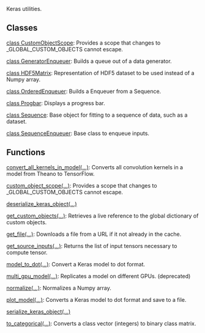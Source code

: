 
Keras utilities.
## Classes
[class CustomObjectScope](https://www.tensorflow.org/api_docs/python/tf/keras/utils/CustomObjectScope): Provides a scope that changes to _GLOBAL_CUSTOM_OBJECTS cannot escape.

[class GeneratorEnqueuer](https://www.tensorflow.org/api_docs/python/tf/keras/utils/GeneratorEnqueuer): Builds a queue out of a data generator.

[class HDF5Matrix](https://www.tensorflow.org/api_docs/python/tf/keras/utils/HDF5Matrix): Representation of HDF5 dataset to be used instead of a Numpy array.

[class OrderedEnqueuer](https://www.tensorflow.org/api_docs/python/tf/keras/utils/OrderedEnqueuer): Builds a Enqueuer from a Sequence.

[class Progbar](https://www.tensorflow.org/api_docs/python/tf/keras/utils/Progbar): Displays a progress bar.

[class Sequence](https://www.tensorflow.org/api_docs/python/tf/keras/utils/Sequence): Base object for fitting to a sequence of data, such as a dataset.

[class SequenceEnqueuer](https://www.tensorflow.org/api_docs/python/tf/keras/utils/SequenceEnqueuer): Base class to enqueue inputs.

## Functions
[convert_all_kernels_in_model(...)](https://www.tensorflow.org/api_docs/python/tf/keras/utils/convert_all_kernels_in_model): Converts all convolution kernels in a model from Theano to TensorFlow.

[custom_object_scope(...)](https://www.tensorflow.org/api_docs/python/tf/keras/utils/custom_object_scope): Provides a scope that changes to _GLOBAL_CUSTOM_OBJECTS cannot escape.

[deserialize_keras_object(...)](https://www.tensorflow.org/api_docs/python/tf/keras/utils/deserialize_keras_object)

[get_custom_objects(...)](https://www.tensorflow.org/api_docs/python/tf/keras/utils/get_custom_objects): Retrieves a live reference to the global dictionary of custom objects.

[get_file(...)](https://www.tensorflow.org/api_docs/python/tf/keras/utils/get_file): Downloads a file from a URL if it not already in the cache.

[get_source_inputs(...)](https://www.tensorflow.org/api_docs/python/tf/keras/utils/get_source_inputs): Returns the list of input tensors necessary to compute tensor.

[model_to_dot(...)](https://www.tensorflow.org/api_docs/python/tf/keras/utils/model_to_dot): Convert a Keras model to dot format.

[multi_gpu_model(...)](https://www.tensorflow.org/api_docs/python/tf/keras/utils/multi_gpu_model): Replicates a model on different GPUs. (deprecated)

[normalize(...)](https://www.tensorflow.org/api_docs/python/tf/keras/utils/normalize): Normalizes a Numpy array.

[plot_model(...)](https://www.tensorflow.org/api_docs/python/tf/keras/utils/plot_model): Converts a Keras model to dot format and save to a file.

[serialize_keras_object(...)](https://www.tensorflow.org/api_docs/python/tf/keras/utils/serialize_keras_object)

[to_categorical(...)](https://www.tensorflow.org/api_docs/python/tf/keras/utils/to_categorical): Converts a class vector (integers) to binary class matrix.


